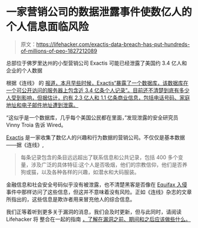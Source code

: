 # 一家营销公司的数据泄露事件使数亿人的个人信息面临风险

> 原文：<https://lifehacker.com/exactis-data-breach-has-put-hundreds-of-millions-of-peo-1827212089>

总部位于佛罗里达州的小型营销公司 Exactis 可能已经泄露了美国约 3.4 亿人和企业的个人数据



根据《连线》 的 [报道，本月早些时候，Exactis“暴露了一个数据库，该数据库在一个可公开访问的服务器上包含近 3.4 亿条个人记录”。目前还不清楚到底有多少人受到影响，但据估计，约有 2.3 亿人和 1.1 亿条商业信息，包括电话号码、家庭地址和电子邮件地址遭到泄露。](https://www.wired.com/story/exactis-database-leak-340-million-records/)

“这似乎是一个数据库，几乎每个美国公民都在里面，”发现泄露的安全研究员 Vinny Troia 告诉 Wired。

[Exactis](http://www.exactis.com/) 是一家收集了数亿人的兴趣和行为数据的营销公司。不仅仅是基本数据——据《连线》,

> 每条记录包含的条目远远超出了联系信息和公共记录，包括 400 多个变量，涉及广泛的具体特征:这个人是否吸烟，他们的宗教信仰，他们是否养狗或猫，以及各种各样的兴趣，如潜水和大码服装。

金融信息和社会安全号码似乎没有被泄露，也不清楚黑客是否像在 [Equifax 入侵](https://twocents.lifehacker.com/surprise-the-equifax-hack-affected-millions-more-peopl-1823427395) 事件中那样访问了这些信息，但这并不意味着没有风险。正如《连线》杂志的文章所指出的，这些信息是欺诈者用来冒充他人的综合信息。

我们正等着听到更多关于漏洞的消息，我们会及时更新，但与此同时，请阅读 Lifehacker 将 整合在一起的指南 [，了解在漏洞之前、期间和之后应该做些什么。](https://twocents.lifehacker.com/what-to-do-if-theres-a-data-breach-1826450129)
